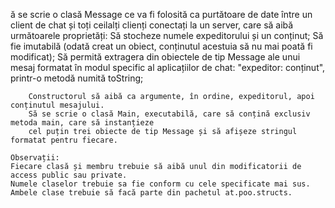 ă se scrie o clasă Message ce va fi folosită ca purtătoare de date între un client de chat și toți ceilalți clienți conectați la un server, care să aibă următoarele proprietăți:
		Să stocheze numele expeditorului și un conținut;
		Să fie imutabilă (odată creat un obiect, conținutul acestuia să nu mai poată fi modificat);
		Să permită extragera din obiectele de tip Message ale unui mesaj formatat în modul specific al aplicațiilor de chat: "expeditor: conținut", printr-o metodă numită toString;
		
		Constructorul să aibă ca argumente, în ordine, expeditorul, apoi conținutul mesajului.
		Să se scrie o clasă Main, executabilă, care să conțină exclusiv metoda main, care să instanțieze 
		cel puțin trei obiecte de tip Message și să afișeze stringul formatat pentru fiecare.
	
	Observații:
	Fiecare clasă și membru trebuie să aibă unul din modificatorii de access public sau private.
	Numele claselor trebuie sa fie conform cu cele specificate mai sus.
	Ambele clase trebuie să facă parte din pachetul at.poo.structs.
